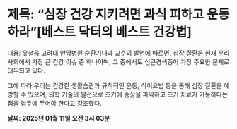 # **제목: “심장 건강 지키려면 과식 피하고 운동하라”[베스트 닥터의 베스트 건강법]**

  내용: 유철웅 고려대 안암병원 순환기내과 교수의 발언에 따르면,
심장 질환은 현재 우리 사회에서 가장 큰 건강 이슈 중 하나이며, 그 중에서도 심근경색증이 가장 주요한 문제로 대두되고 있다.

그에 따라 우리는 건강한 생활습관과 규칙적인 운동, 식이요법 등을 통해 심장 질환을 예방할 수 있으며,
의학 기술의 발전으로 초기에 증상을 파악하고 조기 치료가 가능하다는 점을 염두에 두어야 한다고 강조했다.

  **날짜: 2025년 01월 11일 오전 3시 03분**